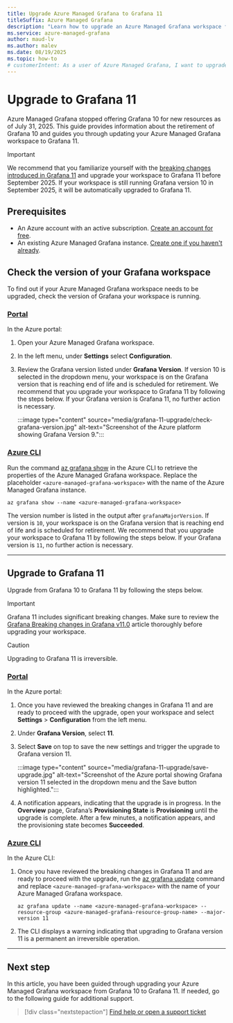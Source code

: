 ```yaml
--- 
title: Upgrade Azure Managed Grafana to Grafana 11
titleSuffix: Azure Managed Grafana
description: "Learn how to upgrade an Azure Managed Grafana workspace from Grafana 10 to Grafana 11."
ms.service: azure-managed-grafana
author: maud-lv  
ms.author: malev 
ms.date: 08/19/2025 
ms.topic: how-to 
# customerIntent: As a user of Azure Managed Grafana, I want to upgrade my workspace from Grafana 10 to Grafana 11.
--- 
```


# Upgrade to Grafana 11

Azure Managed Grafana stopped offering Grafana 10 for new resources as of July 31, 2025. This guide provides information about the retirement of Grafana 10 and guides you through updating your Azure Managed Grafana workspace to Grafana 11.

> [!IMPORTANT]
> We recommend that you familiarize yourself with the [breaking changes introduced in Grafana 11](https://grafana.com/docs/grafana/latest/breaking-changes/breaking-changes-v11-0/) and upgrade your workspace to Grafana 11 before September 2025. If your workspace is still running Grafana version 10 in September 2025, it will be automatically upgraded to Grafana 11.

## Prerequisites

- An Azure account with an active subscription. [Create an account for free](https://azure.microsoft.com/free).
- An existing Azure Managed Grafana instance. [Create one if you haven't already](quickstart-managed-grafana-portal.md).

## Check the version of your Grafana workspace

To find out if your Azure Managed Grafana workspace needs to be upgraded, check the version of Grafana your workspace is running.

### [Portal](#tab/azure-portal)
  
In the Azure portal:

  1. Open your Azure Managed Grafana workspace.
  1. In the left menu, under **Settings** select **Configuration**.
  1. Review the Grafana version listed under **Grafana Version**. If version 10 is selected in the dropdown menu, your workspace is on the Grafana version that is reaching end of life and is scheduled for retirement. We recommend that you upgrade your workspace to Grafana 11 by following the steps below. If your Grafana version is Grafana 11, no further action is necessary.

      :::image type="content" source="media/grafana-11-upgrade/check-grafana-version.jpg" alt-text="Screenshot of the Azure platform showing Grafana Version 9.":::
  
### [Azure CLI](#tab/azure-cli)

Run the command [az grafana show](/cli/azure/grafana#az-grafana-show) in the Azure CLI to retrieve the properties of the Azure Managed Grafana workspace. Replace the placeholder `<azure-managed-grafana-workspace>` with the name of the Azure Managed Grafana instance.

```azurecli
az grafana show --name <azure-managed-grafana-workspace>
```

The version number is listed in the output after `grafanaMajorVersion`. If version is `10`, your workspace is on the Grafana version that is reaching end of life and is scheduled for retirement. We recommend that you upgrade your workspace to Grafana 11 by following the steps below. If your Grafana version is `11`, no further action is necessary.

---

## Upgrade to Grafana 11

Upgrade from Grafana 10 to Grafana 11 by following the steps below.

> [!IMPORTANT]  
> Grafana 11 includes significant breaking changes. Make sure to review the [Grafana Breaking changes in Grafana v11.0](https://grafana.com/docs/grafana/latest/breaking-changes/breaking-changes-v11-0/) article thoroughly before upgrading your workspace.

> [!CAUTION]  
> Upgrading to Grafana 11 is irreversible.

### [Portal](#tab/azure-portal)

In the Azure portal:

1. Once you have reviewed the breaking changes in Grafana 11 and are ready to proceed with the upgrade, open your workspace and select **Settings** > **Configuration** from the left menu.
1. Under **Grafana Version**, select **11**.
1. Select **Save** on top to save the new settings and trigger the upgrade to Grafana version 11.

    :::image type="content" source="media/grafana-11-upgrade/save-upgrade.jpg" alt-text="Screenshot of the Azure portal showing Grafana version 11 selected in the dropdown menu and the Save button highlighted.":::

1. A notification appears, indicating that the upgrade is in progress. In the **Overview** page, Grafana’s **Provisioning State** is **Provisioning** until the upgrade is complete. After a few minutes, a notification appears, and the provisioning state becomes **Succeeded**.

### [Azure CLI](#tab/azure-cli)

In the Azure CLI:

1. Once you have reviewed the breaking changes in Grafana 11 and are ready to proceed with the upgrade, run the [az grafana update](/cli/azure/grafana#az-grafana-update) command and replace `<azure-managed-grafana-workspace>` with the name of your Azure Managed Grafana workspace.

    ```azurecli
    az grafana update --name <azure-managed-grafana-workspace> --resource-group <azure-managed-grafana-resource-group-name> --major-version 11
    ```

1. The CLI displays a warning indicating that upgrading to Grafana version 11 is a permanent an irreversible operation.
---

## Next step

In this article, you have been guided through upgrading your Azure Managed Grafana workspace from Grafana 10 to Grafana 11. If needed, go to the following guide for additional support.

> [!div class="nextstepaction"]
> [Find help or open a support ticket](./find-help-open-support-ticket.md)
